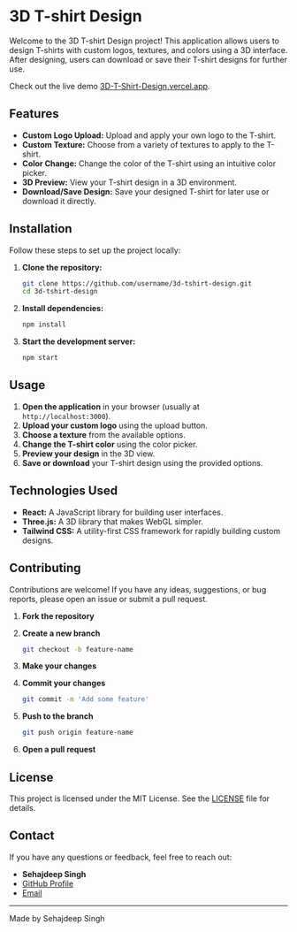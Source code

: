 # 3D T-shirt Design

Welcome to the 3D T-shirt Design project! This application allows users to design T-shirts with custom logos, textures, and colors using a 3D interface. After designing, users can download or save their T-shirt designs for further use.

Check out the live demo [3D-T-Shirt-Design.vercel.app](https://3-d-t-shirt-design.vercel.app/).

## Features

- **Custom Logo Upload:** Upload and apply your own logo to the T-shirt.
- **Custom Texture:** Choose from a variety of textures to apply to the T-shirt.
- **Color Change:** Change the color of the T-shirt using an intuitive color picker.
- **3D Preview:** View your T-shirt design in a 3D environment.
- **Download/Save Design:** Save your designed T-shirt for later use or download it directly.


## Installation

Follow these steps to set up the project locally:

1. **Clone the repository:**

    ```bash
    git clone https://github.com/username/3d-tshirt-design.git
    cd 3d-tshirt-design
    ```

2. **Install dependencies:**

    ```bash
    npm install
    ```

3. **Start the development server:**

    ```bash
    npm start
    ```

## Usage

1. **Open the application** in your browser (usually at `http://localhost:3000`).
2. **Upload your custom logo** using the upload button.
3. **Choose a texture** from the available options.
4. **Change the T-shirt color** using the color picker.
5. **Preview your design** in the 3D view.
6. **Save or download** your T-shirt design using the provided options.

## Technologies Used

- **React:** A JavaScript library for building user interfaces.
- **Three.js:** A 3D library that makes WebGL simpler.
- **Tailwind CSS:** A utility-first CSS framework for rapidly building custom designs.

## Contributing

Contributions are welcome! If you have any ideas, suggestions, or bug reports, please open an issue or submit a pull request.

1. **Fork the repository**
2. **Create a new branch**

    ```bash
    git checkout -b feature-name
    ```

3. **Make your changes**
4. **Commit your changes**

    ```bash
    git commit -m 'Add some feature'
    ```

5. **Push to the branch**

    ```bash
    git push origin feature-name
    ```

6. **Open a pull request**

## License

This project is licensed under the MIT License. See the [LICENSE](LICENSE) file for details.

## Contact

If you have any questions or feedback, feel free to reach out:

- **Sehajdeep Singh**
- [GitHub Profile](https://github.com/sehajdeepsingh26)
- [Email](mailto:sehajdeepsingh.test@gmail.com)

---

Made by Sehajdeep Singh
